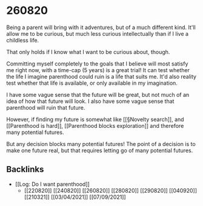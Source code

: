 # 260820
Being a parent will bring with it adventures, but of a much different kind. It'll allow me to be curious, but much less curious intellectually than if I live a childless life.

That only holds if I know what I want to be curious about, though.

Committing myself completely to the goals that I believe will most satisfy me right now, with a time-cap (5 years) is
a great trial! It can test whether the life I imagine parenthood could ruin is a life that suits me. It'd also reality test whether that life is available, or only available in my imagination.

I have some vague sense that the future will be great, but not much of an idea of how that future will look. I also have some vague sense that parenthood will ruin that future.

However, if finding my future is somewhat like [[§Novelty search]], and [[Parenthood is hard]], [[Parenthood blocks exploration]] and therefore many potential futures.

But any decision blocks many potential futures! The point of a decision is to make one future real, but that requires letting go of many potential futures.

## Backlinks
* [[Log: Do I want parenthood]]
	* [[220820]]
[[240820]]
[[260820]]
[[280820]]
[[290820]]
[[040920]]
[[210321]]
[[03/04/2021]]
[[07/09/2021]]

<!-- #Life -->

<!-- {BearID:0EDE8EE1-9105-48D4-82EB-EA60027FEB32-15756-000013032B0B1304} -->
